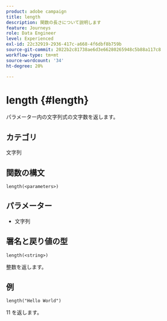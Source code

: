 ```yaml
---
product: adobe campaign
title: length
description: 関数の長さについて説明します
feature: Journeys
role: Data Engineer
level: Experienced
exl-id: 22c32919-2936-417c-a668-4f6dbf8b759b
source-git-commit: 2022b2c81738ae6d3e66280265948c5b88a117c8
workflow-type: tm+mt
source-wordcount: '34'
ht-degree: 20%

---
```


# length {#length}

パラメーター内の文字列式の文字数を返します。

## カテゴリ

文字列

## 関数の構文

`length(<parameters>)`

## パラメーター

* 文字列

## 署名と戻り値の型

`length(<string>)`

整数を返します。

## 例

`length("Hello World")`

11 を返します。
